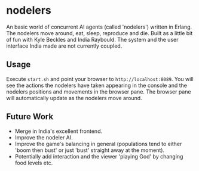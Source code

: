 nodelers
========

An basic world of concurrent AI agents (called 'nodelers') written in Erlang. The nodelers move around, eat, sleep, reproduce and die. Built as a little bit of fun with Kyle Beckles and India Raybould. The system and the user interface India made are not currently coupled.

## Usage ##

Execute `start.sh` and point your browser to `http://localhost:8089`. You will see the actions the nodelers have taken appearing in the console and the nodelers positions and movements in the browser pane. The browser pane will automatically update as the nodelers move around.

## Future Work ##

* Merge in India's excellent frontend.
* Improve the nodeler AI.
* Improve the game's balancing in general (populations tend to either 'boom then bust' or just 'bust' straight away at the moment).
* Potentially add interaction and the viewer 'playing God' by changing food levels etc.
